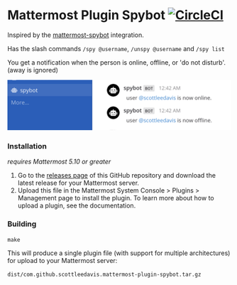 # Mattermost Plugin Spybot  [![CircleCI](https://circleci.com/gh/scottleedavis/mattermost-plugin-spybot.svg?style=svg)](https://circleci.com/gh/scottleedavis/mattermost-plugin-spybot)

Inspired by the [mattermost-spybot](https://github.com/prabhu43/mattermost-spybot) integration.

Has the slash commands `/spy @username`, `/unspy @username` and `/spy list`

You get a notification when the person is online, offline, or 'do not disturb'.  (away is ignored)

![screenshot.png](screenshot.png)


### Installation

_requires Mattermost 5.10 or greater_

1) Go to the [releases page](https://github.com/scottleedavis/mattermost-plugin-spybot/releases) of this GitHub repository and download the latest release for your Mattermost server.
2) Upload this file in the Mattermost System Console > Plugins > Management page to install the plugin. To learn more about how to upload a plugin, see the documentation.
    
### Building
```
make
```

This will produce a single plugin file (with support for multiple architectures) for upload to your Mattermost server:

```
dist/com.github.scottleedavis.mattermost-plugin-spybot.tar.gz
```
